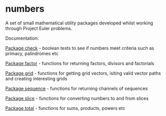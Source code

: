 # numbers
A set of small mathematical utility packages developed whilst working through Project Euler problems.

Documentation:

<a href="https://godoc.org/github.com/nboughton/numbers/isit">Package check</a> - boolean tests to see if numbers meet criteria such as primacy, palindromes etc

<a href="https://godoc.org/github.com/nboughton/numbers/factor">Package factor</a> - functions for returning factors, divisors and factorials

<a href="https://godoc.org/github.com/nboughton/numbers/grid">Package grid</a> - functions for getting grid vectors, isiting valid vector paths and creating interesting grids

<a href="https://godoc.org/github.com/nboughton/numbers/sequence">Package sequence</a> - functions for returning channels of sequences

<a href="https://godoc.org/github.com/nboughton/numbers/slice">Package slice</a> - functions for converting numbers to and from slices

<a href="https://godoc.org/github.com/nboughton/numbers/total">Package total</a> - functions for sums, products, powers etc
